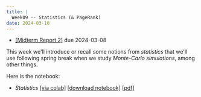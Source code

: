 ```yaml
---
title: |
  Week09 -- Statistics (& PageRank)
date: 2024-03-10
---
```


- [[Midterm Report 2]](/course-assignments/MidRep2--2024-03-15.html) due 2024-03-08

This week we'll introduce or recall some notions from *statistics* that we'll use following
spring break when we study *Monte-Carlo simulations*, among other things.

Here is the notebook:

- *Statistics*
  [[via colab]](https://colab.research.google.com/github/gmcninch-tufts/2024-Sp-Math087/blob/main/course-content/week09--statistics.ipynb)
  [[download notebook]](/course-content/week09--statistics.ipynb)
  [[pdf]](/course-content/week09--statistics.pdf)

